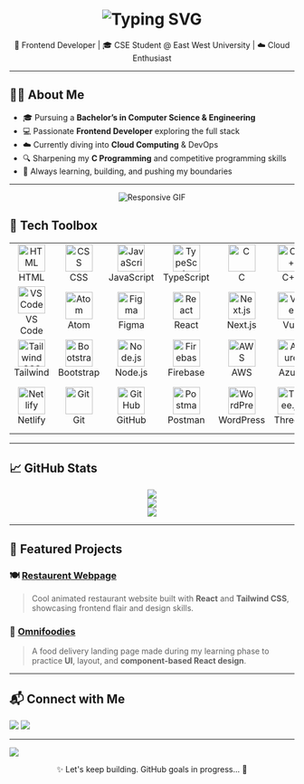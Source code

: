 <!-- Animated Header -->
<h1 align="center">
  <img src="https://readme-typing-svg.demolab.com?font=Fira+Code&weight=500&size=26&pause=1000&color=00FFAA&center=true&vCenter=true&width=435&lines=Hi+I'm+Taskin+Billah+Tamim!;Frontend+Developer+%7C+CSE+Student+%7C+Tech+Lover;Always+learning+%F0%9F%92%AA+Always+building!+%F0%9F%9A%80" alt="Typing SVG" />
</h1>

<p align="center">
  🚀 Frontend Developer | 🎓 CSE Student @ East West University | ☁️ Cloud Enthusiast
</p>

---

## 🧑‍💻 About Me

- 🎓 Pursuing a **Bachelor’s in Computer Science & Engineering**
- 💻 Passionate **Frontend Developer** exploring the full stack
- ☁️ Currently diving into **Cloud Computing** & DevOps
- 🔍 Sharpening my **C Programming** and competitive programming skills
- 🌱 Always learning, building, and pushing my boundaries

---
<div style="text-align: center;">
  <img 
    src="https://i.pinimg.com/originals/a5/3b/c3/a53bc3eb7390edcb1711945f882a92cc.gif" 
    alt="Responsive GIF" 
    style="max-width: 100%; height: auto;"
  />
</div>


<!-- Skill Icons -->
## 🧰 Tech Toolbox

<table align="center">
  <tr>
    <td align="center" width="96">
      <img src="https://skillicons.dev/icons?i=html" width="48" height="48" alt="HTML" /><br>HTML
    </td>
    <td align="center" width="96">
      <img src="https://skillicons.dev/icons?i=css" width="48" height="48" alt="CSS" /><br>CSS
    </td>
    <td align="center" width="96">
      <img src="https://skillicons.dev/icons?i=js" width="48" height="48" alt="JavaScript" /><br>JavaScript
    </td>
    <td align="center" width="96">
      <img src="https://skillicons.dev/icons?i=ts" width="48" height="48" alt="TypeScript" /><br>TypeScript
    </td>
    <td align="center" width="96">
      <img src="https://skillicons.dev/icons?i=c" width="48" height="48" alt="C" /><br>C
    </td>
    <td align="center" width="96">
      <img src="https://skillicons.dev/icons?i=cpp" width="48" height="48" alt="C++" /><br>C++
    </td>
    <td align="center" width="96">
      <img src="https://skillicons.dev/icons?i=python" width="48" height="48" alt="Python" /><br>Python
    </td>
  </tr>
  <tr>
    <td align="center" width="96">
      <img src="https://skillicons.dev/icons?i=vscode" width="48" height="48" alt="VSCode" /><br>VS Code
    </td>
    <td align="center" width="96">
      <img src="https://skillicons.dev/icons?i=atom" width="48" height="48" alt="Atom" /><br>Atom
    </td>
    <td align="center" width="96">
      <img src="https://skillicons.dev/icons?i=figma" width="48" height="48" alt="Figma" /><br>Figma
    </td>
    <td align="center" width="96">
      <img src="https://skillicons.dev/icons?i=react" width="48" height="48" alt="React" /><br>React
    </td>
    <td align="center" width="96">
      <img src="https://skillicons.dev/icons?i=nextjs" width="48" height="48" alt="Next.js" /><br>Next.js
    </td>
    <td align="center" width="96">
      <img src="https://skillicons.dev/icons?i=vue" width="48" height="48" alt="Vue" /><br>Vue
    </td>
    <td align="center" width="96">
      <img src="https://skillicons.dev/icons?i=angular" width="48" height="48" alt="Angular" /><br>Angular
    </td>
  </tr>
  <tr>
    <td align="center" width="96">
      <img src="https://skillicons.dev/icons?i=tailwind" width="48" height="48" alt="Tailwind CSS" /><br>Tailwind
    </td>
    <td align="center" width="96">
      <img src="https://skillicons.dev/icons?i=bootstrap" width="48" height="48" alt="Bootstrap" /><br>Bootstrap
    </td>
    <td align="center" width="96">
      <img src="https://skillicons.dev/icons?i=nodejs" width="48" height="48" alt="Node.js" /><br>Node.js
    </td>
    <td align="center" width="96">
      <img src="https://skillicons.dev/icons?i=firebase" width="48" height="48" alt="Firebase" /><br>Firebase
    </td>
    <td align="center" width="96">
      <img src="https://skillicons.dev/icons?i=aws" width="48" height="48" alt="AWS" /><br>AWS
    </td>
    <td align="center" width="96">
      <img src="https://skillicons.dev/icons?i=azure" width="48" height="48" alt="Azure" /><br>Azure
    </td>
    <td align="center" width="96">
      <img src="https://skillicons.dev/icons?i=vercel" width="48" height="48" alt="Vercel" /><br>Vercel
    </td>
  </tr>
  <tr>
    <td align="center" width="96">
      <img src="https://skillicons.dev/icons?i=netlify" width="48" height="48" alt="Netlify" /><br>Netlify
    </td>
    <td align="center" width="96">
      <img src="https://skillicons.dev/icons?i=git" width="48" height="48" alt="Git" /><br>Git
    </td>
    <td align="center" width="96">
      <img src="https://skillicons.dev/icons?i=github" width="48" height="48" alt="GitHub" /><br>GitHub
    </td>
    <td align="center" width="96">
      <img src="https://skillicons.dev/icons?i=postman" width="48" height="48" alt="Postman" /><br>Postman
    </td>
    <td align="center" width="96">
      <img src="https://skillicons.dev/icons?i=wordpress" width="48" height="48" alt="WordPress" /><br>WordPress
    </td>
    <td align="center" width="96">
      <img src="https://skillicons.dev/icons?i=threejs" width="48" height="48" alt="Three.js" /><br>Three.js
    </td>
    <td align="center" width="96">
      <img src="https://skillicons.dev/icons?i=gcp" width="48" height="48" alt="Google Cloud" /><br>Google Cloud
    </td>
  </tr>
</table>





---

<!-- GitHub Stats Section -->
## 📈 GitHub Stats

<div align="center">

  <img src="https://github-readme-stats.vercel.app/api?username=Taskintamim&theme=catppuccin_mocha&hide_border=true&include_all_commits=true&count_private=false" /><br/>
  <img src="https://nirzak-streak-stats.vercel.app/?user=Taskintamim&theme=catppuccin_mocha&hide_border=true" /><br/>
  <img src="https://github-readme-stats.vercel.app/api/top-langs/?username=Taskintamim&theme=catppuccin_mocha&hide_border=true&include_all_commits=true&count_private=false&layout=compact" />

</div>


---

<!-- Projects Section -->
## 🚀 Featured Projects

### 🍽️ [Restaurent Webpage](https://github.com/Taskintamim/restaurent--webpage)

> Cool animated restaurant website built with **React** and **Tailwind CSS**, showcasing frontend flair and design skills.

### 🍱 [Omnifoodies](https://github.com/Taskintamim/Omnifoodies)

> A food delivery landing page made during my learning phase to practice **UI**, layout, and **component-based React design**.

---

<!-- Connect Section -->
## 📬 Connect with Me

<p align="left">
  <a href="mailto:taskintamim2607@gmail.com"><img src="https://img.shields.io/badge/Gmail-D14836?style=for-the-badge&logo=gmail&logoColor=white"/></a>
  <a href="https://www.linkedin.com/in/taskin-tamim/"><img src="https://img.shields.io/badge/LinkedIn-0077B5?style=for-the-badge&logo=linkedin&logoColor=white"/></a>
</p>

---

<!-- Fancy Divider -->
<img src="https://capsule-render.vercel.app/api?type=waving&color=0:00c6ff,100:0072ff&height=120&section=footer"/>

<p align="center">
  ✨ Let's keep building. GitHub goals in progress... 🚀
</p>
